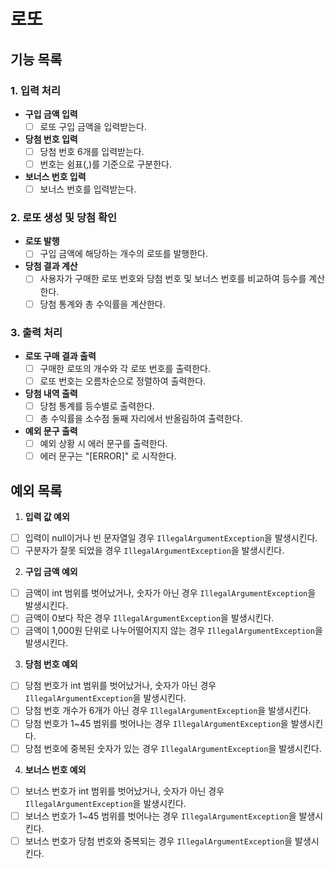 # 로또

## 기능 목록

### 1. 입력 처리

- **구입 금액 입력**
    - [ ] 로또 구입 금액을 입력받는다.

- **당첨 번호 입력**
    - [ ] 당첨 번호 6개를 입력받는다.
    - [ ] 번호는 쉼표(,)를 기준으로 구분한다.

- **보너스 번호 입력**
    - [ ] 보너스 번호를 입력받는다.

### 2. 로또 생성 및 당첨 확인

- **로또 발행**
    - [ ] 구입 금액에 해당하는 개수의 로또를 발행한다.

- **당첨 결과 계산**
    - [ ] 사용자가 구매한 로또 번호와 당첨 번호 및 보너스 번호를 비교하여 등수를 계산한다.
    - [ ] 당첨 통계와 총 수익률을 계산한다.

### 3. 출력 처리

- **로또 구매 결과 출력**
    - [ ] 구매한 로또의 개수와 각 로또 번호를 출력한다.
    - [ ] 로또 번호는 오름차순으로 정렬하여 출력한다.

- **당첨 내역 출력**
    - [ ] 당첨 통계를 등수별로 출력한다.
    - [ ] 총 수익률을 소수점 둘째 자리에서 반올림하여 출력한다.

- **예외 문구 출력**
    - [ ] 예외 상황 시 에러 문구를 출력한다.
    - [ ] 에러 문구는 "[ERROR]" 로 시작한다.

## 예외 목록

1. **입력 값 예외**

- [ ] 입력이 null이거나 빈 문자열일 경우 `IllegalArgumentException`을 발생시킨다.
- [ ] 구분자가 잘못 되었을 경우 `IllegalArgumentException`을 발생시킨다.

2. **구입 금액 예외**

- [ ] 금액이 int 범위를 벗어났거나, 숫자가 아닌 경우 `IllegalArgumentException`을 발생시킨다.
- [ ] 금액이 0보다 작은 경우 `IllegalArgumentException`을 발생시킨다.
- [ ] 금액이 1,000원 단위로 나누어떨어지지 않는 경우 `IllegalArgumentException`을 발생시킨다.

3. **당첨 번호 예외**

- [ ] 당첨 번호가 int 범위를 벗어났거나, 숫자가 아닌 경우 `IllegalArgumentException`을 발생시킨다.
- [ ] 당첨 번호 개수가 6개가 아닌 경우 `IllegalArgumentException`을 발생시킨다.
- [ ] 당첨 번호가 1~45 범위를 벗어나는 경우 `IllegalArgumentException`을 발생시킨다.
- [ ] 당첨 번호에 중복된 숫자가 있는 경우 `IllegalArgumentException`을 발생시킨다.

4. **보너스 번호 예외**

- [ ] 보너스 번호가 int 범위를 벗어났거나, 숫자가 아닌 경우 `IllegalArgumentException`을 발생시킨다.
- [ ] 보너스 번호가 1~45 범위를 벗어나는 경우 `IllegalArgumentException`을 발생시킨다.
- [ ] 보너스 번호가 당첨 번호와 중복되는 경우 `IllegalArgumentException`을 발생시킨다.
